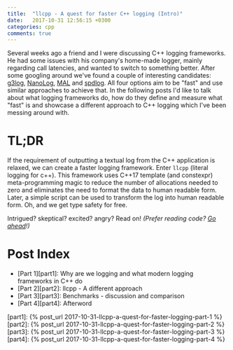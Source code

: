 ```yaml
---
title:  "llcpp - A quest for faster C++ logging (Intro)"
date:   2017-10-31 12:56:15 +0300
categories: cpp
comments: true
---
```


Several weeks ago a friend and I were discussing C++ logging frameworks. He had some issues with his company's home-made logger, mainly regarding call latencies, and wanted to switch to something better. After some googling around we've found a couple of interesting candidates: [g3log][g3log-github], [NanoLog][NanoLog-github], [MAL][mal-github] and [spdlog][spdlog-github]. All four options aim to be "fast" and use similar approaches to achieve that. In the following posts I'd like to talk about what logging frameworks do, how do they define and measure what "fast" is and showcase a different approach to C++ logging which I've been messing around with.

# TL;DR
If the requirement of outputting a textual log from the C++ application is relaxed, we can create a faster logging framework. Enter `llcpp` (literal logging for c++). This framework uses C++17 template (and constexpr) meta-programming magic to reduce the number of allocations needed to zero and eliminates the need to format the data to human readable form. Later, a simple script can be used to transform the log into human readable form. Oh, and we get type safety for free.

Intrigued? skeptical? excited? angry? Read on!
_(Prefer reading code? [Go ahead][llcpp-gh]!)_

# Post Index
- [Part 1][part1]: Why are we logging and what modern logging frameworks in C++ do
- [Part 2][part2]: llcpp - A different approach
- [Part 3][part3]: Benchmarks - discussion and comparison
- [Part 4][part4]: Afterword

[llcpp-gh]: https://github.com/blapid/llcpp
[g3log-github]: https://github.com/KjellKod/g3log
[NanoLog-github]: https://github.com/Iyengar111/NanoLog
[spdlog-github]: https://github.com/gabime/spdlog
[mal-github]: https://github.com/RafaGago/mini-async-log
[duck-debug]: https://rubberduckdebugging.com/
[kjellkods-async-loggers]: https://kjellkod.wordpress.com/2011/11/17/kjellkods-g2log-vs-googles-glog-are-asynchronous-loggers-taking-over/
[g3log-vs-spdlog]: https://kjellkod.wordpress.com/2015/06/30/the-worlds-fastest-logger-vs-g3log/
[g3log-vs-spdlog-cont]:https://github.com/gabime/spdlog/issues/293
[part1]: {% post_url 2017-10-31-llcpp-a-quest-for-faster-logging-part-1 %}
[part2]: {% post_url 2017-10-31-llcpp-a-quest-for-faster-logging-part-2 %}
[part3]: {% post_url 2017-10-31-llcpp-a-quest-for-faster-logging-part-3 %}
[part4]: {% post_url 2017-10-31-llcpp-a-quest-for-faster-logging-part-4 %}